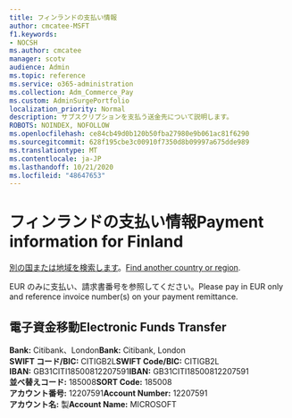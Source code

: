 ```yaml
---
title: フィンランドの支払い情報
author: cmcatee-MSFT
f1.keywords:
- NOCSH
ms.author: cmcatee
manager: scotv
audience: Admin
ms.topic: reference
ms.service: o365-administration
ms.collection: Adm_Commerce_Pay
ms.custom: AdminSurgePortfolio
localization_priority: Normal
description: サブスクリプションを支払う送金先について説明します。
ROBOTS: NOINDEX, NOFOLLOW
ms.openlocfilehash: ce84cb49d0b120b50fba27980e9b061ac81f6290
ms.sourcegitcommit: 628f195cbe3c00910f7350d8b09997a675dde989
ms.translationtype: MT
ms.contentlocale: ja-JP
ms.lasthandoff: 10/21/2020
ms.locfileid: "48647653"
---
```

# <a name="payment-information-for-finland"></a><span data-ttu-id="48b51-103">フィンランドの支払い情報</span><span class="sxs-lookup"><span data-stu-id="48b51-103">Payment information for Finland</span></span>

<span data-ttu-id="48b51-104">[別の国または地域を検索します](../billing-and-payments/pay-for-your-subscription.md)。</span><span class="sxs-lookup"><span data-stu-id="48b51-104">[Find another country or region](../billing-and-payments/pay-for-your-subscription.md).</span></span>

<span data-ttu-id="48b51-105">EUR のみに支払い、請求書番号を参照してください。</span><span class="sxs-lookup"><span data-stu-id="48b51-105">Please pay in EUR only and reference invoice number(s) on your payment remittance.</span></span>

## <a name="electronic-funds-transfer"></a><span data-ttu-id="48b51-106">電子資金移動</span><span class="sxs-lookup"><span data-stu-id="48b51-106">Electronic Funds Transfer</span></span>

<span data-ttu-id="48b51-107">**Bank:** Citibank、London</span><span class="sxs-lookup"><span data-stu-id="48b51-107">**Bank:** Citibank, London</span></span>  
<span data-ttu-id="48b51-108">**SWIFT コード/BIC:** CITIGB2L</span><span class="sxs-lookup"><span data-stu-id="48b51-108">**SWIFT Code/BIC:** CITIGB2L</span></span>  
<span data-ttu-id="48b51-109">**IBAN:** GB31CITI18500812207591</span><span class="sxs-lookup"><span data-stu-id="48b51-109">**IBAN:** GB31CITI18500812207591</span></span>  
<span data-ttu-id="48b51-110">**並べ替えコード:** 185008</span><span class="sxs-lookup"><span data-stu-id="48b51-110">**SORT Code:** 185008</span></span>  
<span data-ttu-id="48b51-111">**アカウント番号:** 12207591</span><span class="sxs-lookup"><span data-stu-id="48b51-111">**Account Number:** 12207591</span></span>  
<span data-ttu-id="48b51-112">**アカウント名:** 製</span><span class="sxs-lookup"><span data-stu-id="48b51-112">**Account Name:** MICROSOFT</span></span>  